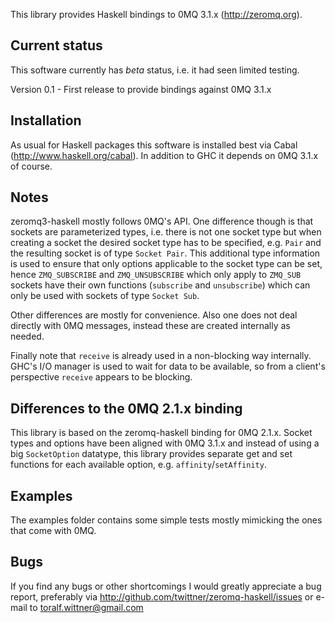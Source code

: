 This library provides Haskell bindings to 0MQ 3.1.x (http://zeromq.org).

Current status
--------------

This software currently has *beta* status, i.e. it had seen limited testing.

Version 0.1 - First release to provide bindings against 0MQ 3.1.x

Installation
------------

As usual for Haskell packages this software is installed best via Cabal
(http://www.haskell.org/cabal). In addition to GHC it depends on 0MQ 3.1.x
of course.

Notes
-----

zeromq3-haskell mostly follows 0MQ's API. One difference though is that sockets
are parameterized types, i.e. there is not one socket type but when creating a
socket the desired socket type has to be specified, e.g. `Pair` and the
resulting socket is of type `Socket Pair`.
This additional type information is used to ensure that only options applicable
to the socket type can be set, hence `ZMQ_SUBSCRIBE` and `ZMQ_UNSUBSCRIBE` which
only apply to `ZMQ_SUB` sockets have their own functions (`subscribe` and
`unsubscribe`) which can only be used with sockets of type `Socket Sub`.

Other differences are mostly for convenience. Also one does not deal directly
with 0MQ messages, instead these are created internally as needed.

Finally note that `receive` is already used in a non-blocking way internally.
GHC's I/O manager is used to wait for data to be available, so from a client's
perspective `receive` appears to be blocking.

Differences to the 0MQ 2.1.x binding
------------------------------------

This library is based on the zeromq-haskell binding for 0MQ 2.1.x. Socket types
and options have been aligned with 0MQ 3.1.x and instead of using a big
`SocketOption` datatype, this library provides separate get and set functions for
each available option, e.g. `affinity`/`setAffinity`.

Examples
--------

The examples folder contains some simple tests mostly mimicking the ones that come
with 0MQ.

Bugs
----

If you find any bugs or other shortcomings I would greatly appreciate a bug
report, preferably via http://github.com/twittner/zeromq-haskell/issues or
e-mail to toralf.wittner@gmail.com

